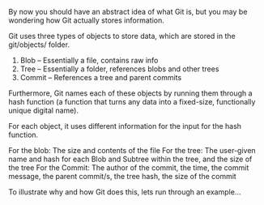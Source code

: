 By now you should have an abstract idea of what Git is, but you may be wondering how Git actually stores information.

Git uses three types of objects to store data, which are stored in the git/objects/ folder.

1. Blob – Essentially a file, contains raw info
2. Tree – Essentially a folder, references blobs and other trees
3. Commit – References a tree and parent commits 

Furthermore, Git names each of these objects by running them through a hash function (a function that turns any data into a fixed-size, functionally unique digital name).

For each object, it uses different information for the input for the hash function.

For the blob: The size and contents of the file
For the tree: The user-given name and hash for each Blob and Subtree within the tree, and the size of the tree
For the Commit: The author of the commit, the time, the commit message, the parent commit/s, the tree hash, the size of the commit

To illustrate why and how Git does this, lets run through an example...
